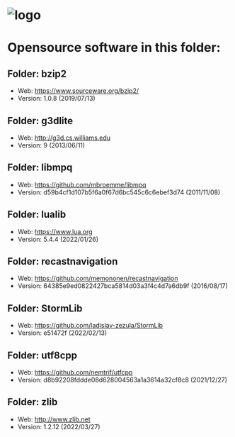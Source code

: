 # ![logo](http://ascemu.org/images/logo.png)

# Opensource software in this folder:

## Folder: bzip2
- Web: https://www.sourceware.org/bzip2/
- Version: 1.0.8 (2019/07/13)

## Folder: g3dlite
- Web: http://g3d.cs.williams.edu
- Version: 9 (2013/06/11)

## Folder: libmpq
- Web: https://github.com/mbroemme/libmpq
- Version: d59b4cf1d107b5f6a0f67d6bc545c6c6ebef3d74 (2011/11/08)

## Folder: lualib
- Web: https://www.lua.org
- Version: 5.4.4 (2022/01/26)

## Folder: recastnavigation
- Web: https://github.com/memononen/recastnavigation
- Version: 64385e9ed0822427bca5814d03a3f4c4d7a6db9f (2016/08/17)  

## Folder: StormLib
- Web: https://github.com/ladislav-zezula/StormLib
- Version: e51472f (2022/02/13)

## Folder: utf8cpp
- Web: https://github.com/nemtrif/utfcpp
- Version: d8b92208fddde08d628004563a1a3614a32cf8c8 (2021/12/27)

## Folder: zlib
- Web: http://www.zlib.net
- Version: 1.2.12 (2022/03/27)
